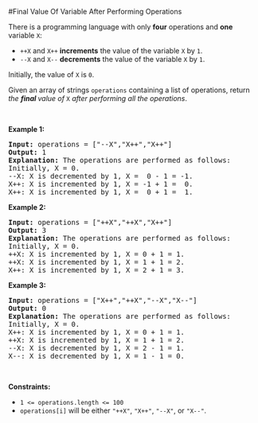 #Final Value Of Variable After Performing Operations
<p>There is a programming language with only <strong>four</strong> operations and <strong>one</strong> variable <code>X</code>:</p>
<ul>
<li><code>++X</code> and <code>X++</code> <strong>increments</strong> the value of the variable <code>X</code> by <code>1</code>.</li>
<li><code>--X</code> and <code>X--</code> <strong>decrements</strong> the value of the variable <code>X</code> by <code>1</code>.</li>
</ul>
<p>Initially, the value of <code>X</code> is <code>0</code>.</p>
<p>Given an array of strings <code>operations</code> containing a list of operations, return <em>the <strong>final </strong>value of </em><code>X</code> <em>after performing all the operations</em>.</p>
<p> </p>
<p><strong class="example">Example 1:</strong></p>
<pre><strong>Input:</strong> operations = ["--X","X++","X++"]
<strong>Output:</strong> 1
<strong>Explanation:</strong> The operations are performed as follows:
Initially, X = 0.
--X: X is decremented by 1, X =  0 - 1 = -1.
X++: X is incremented by 1, X = -1 + 1 =  0.
X++: X is incremented by 1, X =  0 + 1 =  1.
</pre>
<p><strong class="example">Example 2:</strong></p>
<pre><strong>Input:</strong> operations = ["++X","++X","X++"]
<strong>Output:</strong> 3
<strong>Explanation: </strong>The operations are performed as follows:
Initially, X = 0.
++X: X is incremented by 1, X = 0 + 1 = 1.
++X: X is incremented by 1, X = 1 + 1 = 2.
X++: X is incremented by 1, X = 2 + 1 = 3.
</pre>
<p><strong class="example">Example 3:</strong></p>
<pre><strong>Input:</strong> operations = ["X++","++X","--X","X--"]
<strong>Output:</strong> 0
<strong>Explanation:</strong> The operations are performed as follows:
Initially, X = 0.
X++: X is incremented by 1, X = 0 + 1 = 1.
++X: X is incremented by 1, X = 1 + 1 = 2.
--X: X is decremented by 1, X = 2 - 1 = 1.
X--: X is decremented by 1, X = 1 - 1 = 0.
</pre>
<p> </p>
<p><strong>Constraints:</strong></p>
<ul>
<li><code>1 &lt;= operations.length &lt;= 100</code></li>
<li><code>operations[i]</code> will be either <code>"++X"</code>, <code>"X++"</code>, <code>"--X"</code>, or <code>"X--"</code>.</li>
</ul>
